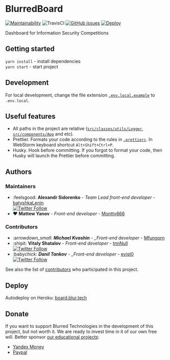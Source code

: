 # BlurredBoard

[![Maintainability](https://api.codeclimate.com/v1/badges/becf8ff87f6653e3eb80/maintainability)](https://codeclimate.com/github/blurtech/blurred-board/maintainability) ![TravisCI](https://travis-ci.com/blurtech/blurred-board.svg?branch=master) [![GitHub issues](https://img.shields.io/github/issues/blurtech/blurred-board.svg)](https://github.com/blurtech/blurred-board/issues) [![Deploy](https://www.herokucdn.com/deploy/button.svg)](https://heroku.com/deploy?template=https://github.com/blurtech/blurred-board)

Dashboard for Information Security Competitions

## Getting started

`yarn install` - install dependencies  
`yarn start` - start project

## Development

For local development, change the file extension [`.env.local.example`](.env.local.example) to `.env.local`.

## Useful features

- All paths in the project are relative ([`src/classes/utils/Logger`](src/classes/utils/Logger.ts), [`src/components/App`](src/components/App.tsx) and etc).
- Prettier. Formats your code according to the rules in [`.prettierc`](.prettierrc). In WebStorm keyboard shortcut `Alt+Shift+Ctrl+P`.
- Husky. Hook before committing. If you forgot to format your code, then Husky will launch the Prettier before committing.

## Authors

### Maintainers

- :feelsgood: **Alexandr Sidorenko** - _Team Lead front-end developer_ - [batyshkaLenin](https://github.com/batyshkaLenin)  
  [![Twitter Follow](https://img.shields.io/twitter/follow/batyshkaLenin.svg?style=social&label=Follow)](https://twitter.com/batyshkaLenin)
- :heart: **Mattew Yanov** - _Front-end developer_ - [Montty666](https://github.com/Montty666)

### Contributors

- :arrow*down_small: **Michael Kvashin** - \_Front-end developer* - [Mfungorn](https://github.com/Mfungorn)
- :shipit: **Vitaly Shatalov** - _Front-end developer_ - [tnnNull](https://github.com/tnnNull)  
  [![Twitter Follow](https://img.shields.io/twitter/follow/thevetka.svg?style=social&label=Follow)](https://twitter.com/thevetka)
- :baby*chick: **Danil Tankov** - \_Front-end developer* - [evist0](https://github.com/evist0)  
  [![Twitter Follow](https://img.shields.io/twitter/follow/danushaperdusha.svg?style=social&label=Follow)](https://twitter.com/danushaperdusha)

See also the list of [contributors](https://github.com/blurtech/blurred-board/contributors) who participated in this project.

## Deploy

Autodeploy on Heroku: [board.blur.tech](https://board.blur.tech/)

## Donate

If you want to support Blurred Technologies in the development of this project, but not worth it. We are ready to invest time in it of our own free will. Better sponsor [our educational projects](https://vk.com/blur_edu):

- [Yandex Money](yamoney.blur.tech)
- [Paypal](paypal.blur.tech)
